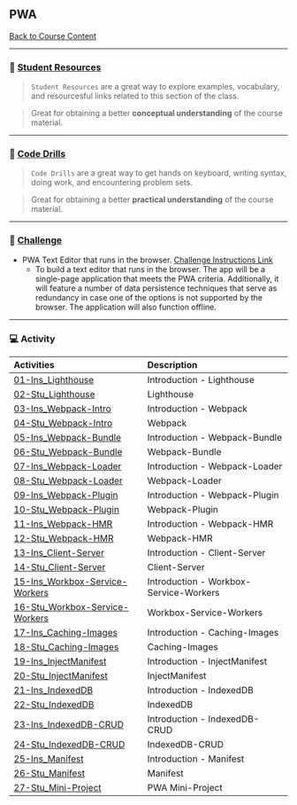 ## PWA
[Back to Course Content](../../README.md)



-----
### :book: **[Student Resources](student-resources/README.md)**

> `Student Resources` are a great way to explore examples, vocabulary, and resourcesful links related to this section of the class.

> Great for obtaining a better **conceptual understanding** of the course material. 

------
### :dart: **[Code Drills](code-drills/README.md)**

> `Code Drills` are a great way to get hands on keyboard, writing syntax, doing work, and encountering problem sets. 

> Great for obtaining a better **practical understanding** of the course material. 

-----
### :pencil: **[Challenge](challenge/README.md)**

- PWA Text Editor that runs in the browser.
[Challenge Instructions Link](challenge/README.md)
    * To build a text editor that runs in the browser. The app will be a single-page application that meets the PWA criteria. Additionally, it will feature a number of data persistence techniques that serve as redundancy in case one of the options is not supported by the browser. The application will also function offline.

-----
### :computer: Activity


|  Activities |  Description |
|:--	|:--
|[01-Ins_Lighthouse](activities/01-Ins_Lighthouse)| Introduction - Lighthouse |
|[02-Stu_Lighthouse](activities/02-Stu_Lighthouse)| Lighthouse |
|[03-Ins_Webpack-Intro](activities/03-Ins_Webpack-Intro)| Introduction - Webpack |
|[04-Stu_Webpack-Intro](activities/04-Stu_Webpack-Intro)| Webpack |
|[05-Ins_Webpack-Bundle](activities/05-Ins_Webpack-Bundle)| Introduction - Webpack-Bundle |
|[06-Stu_Webpack-Bundle](activities/06-Stu_Webpack-Bundle)| Webpack-Bundle
|[07-Ins_Webpack-Loader](activities/07-Ins_Webpack-Loader)| Introduction - Webpack-Loader |
|[08-Stu_Webpack-Loader](activities/08-Stu_Webpack-Loader)| Webpack-Loader |
|[09-Ins_Webpack-Plugin](activities/09-Ins_Webpack-Plugin)| Introduction - Webpack-Plugin |
|[10-Stu_Webpack-Plugin](activities/10-Stu_Webpack-Plugin)| Webpack-Plugin|
|[11-Ins_Webpack-HMR](activities/11-Ins_Webpack-HMR)| Introduction - Webpack-HMR |
|[12-Stu_Webpack-HMR](activities/12-Stu_Webpack-HMR)| Webpack-HMR |
|[13-Ins_Client-Server](activities/13-Ins_Client-Server)| Introduction - Client-Server |
|[14-Stu_Client-Server](activities/14-Stu_Client-Server)| Client-Server |
|[15-Ins_Workbox-Service-Workers](activities/15-Ins_Workbox-Service-Workers)| Introduction - Workbox-Service-Workers |
|[16-Stu_Workbox-Service-Workers](activities/16-Stu_Workbox-Service-Workers)| Workbox-Service-Workers |
|[17-Ins_Caching-Images](activities/17-Ins_Caching-Images)| Introduction - Caching-Images |
|[18-Stu_Caching-Images](activities/18-Stu_Caching-Images)| Caching-Images |
|[19-Ins_InjectManifest](activities/19-Ins_InjectManifest)| Introduction - InjectManifest |
|[20-Stu_InjectManifest](activities/20-Stu_InjectManifest)| InjectManifest |
|[21-Ins_IndexedDB](activities/21-Ins_IndexedDB)| Introduction - IndexedDB |
|[22-Stu_IndexedDB](activities/22-Stu_IndexedDB)| IndexedDB |
|[23-Ins_IndexedDB-CRUD](activities/23-Ins_IndexedDB-CRUD)| Introduction - IndexedDB-CRUD |
|[24-Stu_IndexedDB-CRUD](activities/24-Stu_IndexedDB-CRUD)| IndexedDB-CRUD |
|[25-Ins_Manifest](activities/25-Ins_Manifest)| Introduction - Manifest |
|[26-Stu_Manifest](activities/26-Stu_Manifest)| Manifest |
|[27-Stu_Mini-Project](activities/27-Stu_Mini-Project)| PWA Mini-Project |

